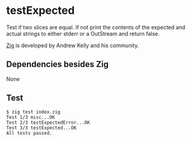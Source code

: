 # testExpected

Test if two slices are equal. If not print the contents of the
expected and actual strings to either stderr or a OutStream and
return false.

[Zig](https://ziglang.org) is developed by Andrew Kelly and his community.

## Dependencies besides Zig

None

## Test
```
$ zig test index.zig 
Test 1/3 misc...OK
Test 2/3 testExpectedError...OK
Test 3/3 testExpected...OK
All tests passed.
```
